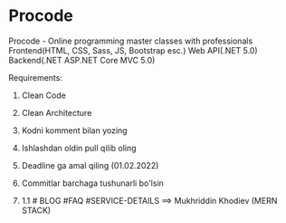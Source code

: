 # Procode
Procode - Online programming master classes with professionals
Frontend(HTML, CSS, Sass, JS, Bootstrap esc.)
Web API(.NET 5.0)
Backend(.NET ASP.NET Core MVC 5.0)

Requirements:
1. Clean Code
2. Clean Architecture
3. Kodni komment bilan yozing
4. Ishlashdan oldin pull qilib oling
5. Deadline ga amal qiling (01.02.2022)
6. Commitlar barchaga tushunarli bo'lsin

1. 1.1 # BLOG #FAQ #SERVICE-DETAILS ==> Mukhriddin Khodiev (MERN STACK)
